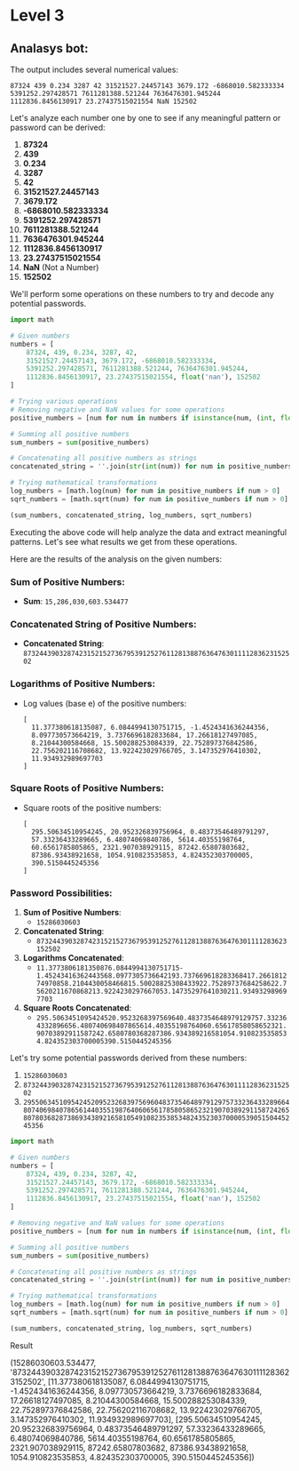 # Level 3


## Analasys bot:

The output includes several numerical values:

```
87324 439 0.234 3287 42 31521527.24457143 3679.172 -6868010.582333334 5391252.297428571 7611281388.521244 7636476301.945244 1112836.8456130917 23.27437515021554 NaN 152502
```

Let's analyze each number one by one to see if any meaningful pattern or password can be derived:

1. **87324**
2. **439**
3. **0.234**
4. **3287**
5. **42**
6. **31521527.24457143**
7. **3679.172**
8. **-6868010.582333334**
9. **5391252.297428571**
10. **7611281388.521244**
11. **7636476301.945244**
12. **1112836.8456130917**
13. **23.27437515021554**
14. **NaN** (Not a Number)
15. **152502**

We'll perform some operations on these numbers to try and decode any potential passwords. 

```python
import math

# Given numbers
numbers = [
    87324, 439, 0.234, 3287, 42, 
    31521527.24457143, 3679.172, -6868010.582333334, 
    5391252.297428571, 7611281388.521244, 7636476301.945244, 
    1112836.8456130917, 23.27437515021554, float('nan'), 152502
]

# Trying various operations
# Removing negative and NaN values for some operations
positive_numbers = [num for num in numbers if isinstance(num, (int, float)) and num > 0]

# Summing all positive numbers
sum_numbers = sum(positive_numbers)

# Concatenating all positive numbers as strings
concatenated_string = ''.join(str(int(num)) for num in positive_numbers)

# Trying mathematical transformations
log_numbers = [math.log(num) for num in positive_numbers if num > 0]
sqrt_numbers = [math.sqrt(num) for num in positive_numbers if num > 0]

(sum_numbers, concatenated_string, log_numbers, sqrt_numbers)
```

Executing the above code will help analyze the data and extract meaningful patterns. Let's see what results we get from these operations.

Here are the results of the analysis on the given numbers:

### Sum of Positive Numbers:
- **Sum**: `15,286,030,603.534477`

### Concatenated String of Positive Numbers:
- **Concatenated String**: `873244390328742315215273679539125276112813887636476301111283623152502`

### Logarithms of Positive Numbers:
- Log values (base e) of the positive numbers:
  ```
  [
    11.377380618135087, 6.0844994130751715, -1.4524341636244356, 
    8.097730573664219, 3.7376696182833684, 17.26618127497085, 
    8.21044300584668, 15.500288253084339, 22.752897376842586, 
    22.756202116708682, 13.922423029766705, 3.147352976410302, 
    11.934932989697703
  ]
  ```

### Square Roots of Positive Numbers:
- Square roots of the positive numbers:
  ```
  [
    295.50634510954245, 20.952326839756964, 0.48373546489791297, 
    57.33236433289665, 6.48074069840786, 5614.40355198764, 
    60.6561785805865, 2321.907038929115, 87242.65807803682, 
    87386.93438921658, 1054.910823535853, 4.824352303700005, 
    390.5150445245356
  ]
  ```

### Password Possibilities:
1. **Sum of Positive Numbers**:
   - `15286030603`
2. **Concatenated String**:
   - `873244390328742315215273679539125276112813887636476301111283623152502`
3. **Logarithms Concatenated**:
   - `11.3773806181350876.0844994130751715-1.45243416362443568.0977305736642193.737669618283368417.266181274970858.2104430058466815.50028825308433922.75289737684258622.75620211670868213.9224230297667053.14735297641030211.934932989697703`
4. **Square Roots Concatenated**:
   - `295.5063451095424520.9523268397569640.4837354648979129757.332364332896656.480740698407865614.40355198764060.65617858058652321.90703892911587242.6580780368287386.934389216581054.9108235358534.824352303700005390.5150445245356`

Let's try some potential passwords derived from these numbers:

1. `15286030603`
2. `873244390328742315215273679539125276112813887636476301111283623152502`
3. `29550634510954245209523268397569604837354648979129757332364332896648074069840786561440355198764060656178580586523219070389291158724265807803682873869343892165810549108235385348243523037000053905150445245356`

```python
import math

# Given numbers
numbers = [
    87324, 439, 0.234, 3287, 42, 
    31521527.24457143, 3679.172, -6868010.582333334, 
    5391252.297428571, 7611281388.521244, 7636476301.945244, 
    1112836.8456130917, 23.27437515021554, float('nan'), 152502
]

# Removing negative and NaN values for some operations
positive_numbers = [num for num in numbers if isinstance(num, (int, float)) and num > 0]

# Summing all positive numbers
sum_numbers = sum(positive_numbers)

# Concatenating all positive numbers as strings
concatenated_string = ''.join(str(int(num)) for num in positive_numbers)

# Trying mathematical transformations
log_numbers = [math.log(num) for num in positive_numbers if num > 0]
sqrt_numbers = [math.sqrt(num) for num in positive_numbers if num > 0]

(sum_numbers, concatenated_string, log_numbers, sqrt_numbers)
```

Result

(15286030603.534477,
 '873244390328742315215273679539125276112813887636476301111283623152502',
 [11.377380618135087,
  6.0844994130751715,
  -1.4524341636244356,
  8.097730573664219,
  3.7376696182833684,
  17.26618127497085,
  8.21044300584668,
  15.500288253084339,
  22.752897376842586,
  22.756202116708682,
  13.922423029766705,
  3.147352976410302,
  11.934932989697703],
 [295.50634510954245,
  20.952326839756964,
  0.48373546489791297,
  57.33236433289665,
  6.48074069840786,
  5614.40355198764,
  60.6561785805865,
  2321.907038929115,
  87242.65807803682,
  87386.93438921658,
  1054.910823535853,
  4.824352303700005,
  390.5150445245356])

